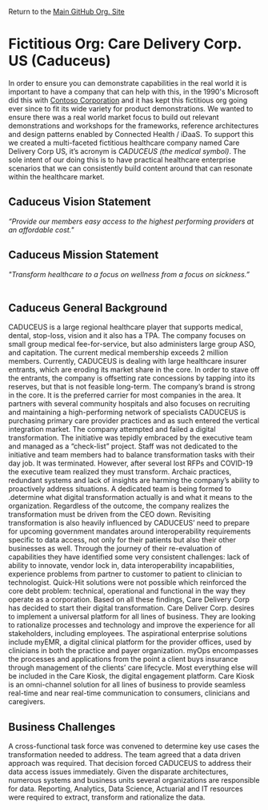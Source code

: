 ﻿Return to the <a href="https://github.com/Project-Herophilus" target="_blank">Main GitHub Org. Site</a>

# Fictitious Org: Care Delivery Corp. US (Caduceus)
In order to ensure you can demonstrate capabilities in the real world it is important to have a company 
that can help with this, in the 1990's Microsoft did this with 
<a href="https://docs.microsoft.com/en-us/microsoft-365/enterprise/contoso-overview?view=o365-worldwide" target=_blank> Contoso Corporation</a> 
and it has kept this fictitious org going ever since to fit its wide variety for product demonstrations. We wanted to 
ensure there was a real world market focus to build out relevant demonstrations and workshops for the frameworks, 
reference architectures and design patterns enabled by Connected Health / iDaaS. To support this we created a 
multi-faceted fictitious healthcare company named Care Delivery Corp US, it’s acronym is 
<i>CADUCEUS (the medical symbol)</i>. The sole intent of our doing this is to have practical healthcare enterprise 
scenarios that we can consistently build content around that can resonate within the healthcare market.

## Caduceus Vision Statement
<i> “Provide our members easy access to the highest performing providers at an affordable cost."</i>

## Caduceus Mission Statement
<i> "Transform healthcare to a focus on wellness from a focus on sickness.”</i>
<br/><br/>

## Caduceus General Background
CADUCEUS is a large regional healthcare player that supports medical, dental, stop-loss, vision and it also has a TPA.
The company focuses on small group medical
fee-for-service, but also administers large group ASO, and capitation. The current medical membership exceeds 2 
million members. Currently, CADUCEUS is dealing with large healthcare insurer entrants, which are eroding its market 
share in the core. In order to stave off the entrants, the company is offsetting rate concessions by tapping into its 
reserves, but that is not feasible long-term. The company’s brand is strong in the core. It is the preferred carrier for most
companies in the area. It partners with several community hospitals and also focuses on recruiting and maintaining 
a high-performing network of specialists CADUCEUS is purchasing primary care provider practices and as such entered 
the vertical integration market. The company attempted and failed a digital transformation. The initiative was 
tepidly embraced by the executive team and managed as a “check-list” project. Staff was not dedicated to the initiative 
and team members had to balance transformation tasks with their day job. It was terminated. However, after several lost 
RFPs and COVID-19 the executive team realized they must transform. Archaic practices, redundant systems and lack of 
insights are harming the company’s ability to proactively address situations. A dedicated team is being formed to 
.determine what digital transformation actually is and what it means to the organization. Regardless of the outcome, 
the company realizes the transformation must be driven from the CEO down. Revisiting transformation is also heavily 
influenced by CADUCEUS’ need to prepare for upcoming government mandates around interoperability requirements 
specific to data access, not only for their patients but also their other businesses as well. Through the journey of 
their re-evaluation of capabilities they have identified some very consistent challenges: lack of ability to innovate, 
vendor lock in, data interoperability incapabilities, experience problems from partner to customer to patient to clinician 
to technologist. Quick-Hit solutions were not possible which reinforced the core debt problem: technical, operational and 
functional in the way they operate as a corporation. Based on all these findings, Care Delivery Corp has decided to start 
their digital transformation. Care Deliver Corp. desires to implement a universal platform for all lines of business. 
They are looking to rationalize processes and technology and improve the experience for all stakeholders, including 
employees. The aspirational enterprise solutions include myEMR, a digital clinical platform for the provider offices, 
used by clinicians in both the practice and payer organization. myOps encompasses the processes and applications from 
the point a client buys insurance through management of the clients’ care lifecycle. Most everything else will be 
included in the Care Kiosk, the digital engagement platform. Care Kiosk is an omni-channel solution for all lines of 
business to provide seamless real-time and near real-time communication to
consumers, clinicians and caregivers.

## Business Challenges
A cross-functional task force was convened to determine key use cases the transformation needed to address. 
The team agreed that a data driven approach was required. That decision forced CADUCEUS to address their data access 
issues immediately. Given the disparate architectures, numerous systems and business units several organizations are 
responsible for data. Reporting, Analytics, Data Science, Actuarial and IT resources were required to extract, 
transform and rationalize the data.
